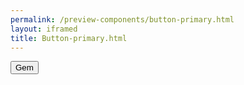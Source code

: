 ```yaml
--- 
permalink: /preview-components/button-primary.html
layout: iframed 
title: Button-primary.html
---
```

<button class="button button-primary">
    Gem
</button>